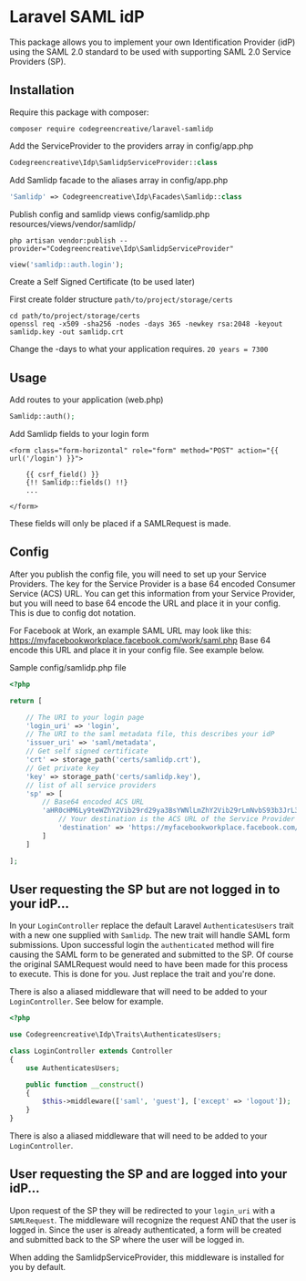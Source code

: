 # Laravel SAML idP

This package allows you to implement your own Identification Provider (idP) using the SAML 2.0 standard to be used with supporting SAML 2.0 Service Providers (SP).

## Installation

Require this package with composer:

```shell
composer require codegreencreative/laravel-samlidp
```

Add the ServiceProvider to the providers array in config/app.php

```php
Codegreencreative\Idp\SamlidpServiceProvider::class
```

Add Samlidp facade to the aliases array in config/app.php

```php
'Samlidp' => Codegreencreative\Idp\Facades\Samlidp::class
```

Publish config and samlidp views
config/samlidp.php
resources/views/vendor/samlidp/

```shell
php artisan vendor:publish --provider="Codegreencreative\Idp\SamlidpServiceProvider"
```

```php
view('samlidp::auth.login');
```

Create a Self Signed Certificate (to be used later)

First create folder structure `path/to/project/storage/certs`

```shell
cd path/to/project/storage/certs
openssl req -x509 -sha256 -nodes -days 365 -newkey rsa:2048 -keyout samlidp.key -out samlidp.crt
```

Change the -days to what your application requires. `20 years = 7300`

## Usage

Add routes to your application (web.php)

```php
Samlidp::auth();
```

Add Samlidp fields to your login form

```blade
<form class="form-horizontal" role="form" method="POST" action="{{ url('/login') }}">

    {{ csrf_field() }}
    {!! Samlidp::fields() !!}
    ...

</form>
```

These fields will only be placed if a SAMLRequest is made.

## Config

After you publish the config file, you will need to set up your Service Providers. The key for the Service Provider is a base 64 encoded Consumer Service (ACS) URL. You can get this information from your Service Provider, but you will need to base 64 encode the URL and place it in your config. This is due to config dot notation.

For Facebook at Work, an example SAML URL may look like this: https://myfacebookworkplace.facebook.com/work/saml.php Base 64 encode this URL and place it in your config file. See example below.

Sample config/samlidp.php file

```php
<?php

return [

    // The URI to your login page
    'login_uri' => 'login',
    // The URI to the saml metadata file, this describes your idP
    'issuer_uri' => 'saml/metadata',
    // Get self signed certificate
    'crt' => storage_path('certs/samlidp.crt'),
    // Get private key
    'key' => storage_path('certs/samlidp.key'),
    // list of all service providers
    'sp' => [
        // Base64 encoded ACS URL
        'aHR0cHM6Ly9teWZhY2Vib29rd29ya3BsYWNlLmZhY2Vib29rLmNvbS93b3JrL3NhbWwucGhw' => [
            // Your destination is the ACS URL of the Service Provider
            'destination' => 'https://myfacebookworkplace.facebook.com/work/saml.php',
        ]
    ]

];
```

## User requesting the SP but are not logged in to your idP...

In your `LoginController` replace the default Laravel `AuthenticatesUsers` trait with a new one supplied with `Samlidp`. The new trait will handle SAML form submissions. Upon successful login the `authenticated` method will fire causing the SAML form to be generated and submitted to the SP. Of course the original SAMLRequest would need to have been made for this process to execute. This is done for you. Just replace the trait and you're done.

There is also a aliased middleware that will need to be added to your `LoginController`. See below for example.

```php
<?php

use Codegreencreative\Idp\Traits\AuthenticatesUsers;

class LoginController extends Controller
{
    use AuthenticatesUsers;

    public function __construct()
    {
        $this->middleware(['saml', 'guest'], ['except' => 'logout']);
    }
}
```

There is also a aliased middleware that will need to be added to your `LoginController`.

## User requesting the SP and are logged into your idP...

Upon request of the SP they will be redirected to your `login_uri` with a `SAMLRequest`. The middleware will recognize the request AND that the user is logged in.  Since the user is already authenticated, a form will be created and submitted back to the SP where the user will be logged in.

When adding the SamlidpServiceProvider, this middleware is installed for you by default.
